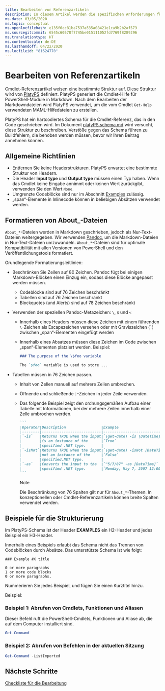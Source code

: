 ```yaml
---
title: Bearbeiten von Referenzartikeln
description: In diesem Artikel werden die spezifischen Anforderungen für die Bearbeitung der Cmdlet-Referenz und „About_“-Themen in der PowerShell-Dokumentation erläutert.
ms.date: 03/05/2020
ms.topic: conceptual
ms.openlocfilehash: e135f6cc81ba7537a535a08421e1ca9b2b2af573
ms.sourcegitcommit: 6545c60578f7745be015111052fd7769f8289296
ms.translationtype: HT
ms.contentlocale: de-DE
ms.lasthandoff: 04/22/2020
ms.locfileid: "81624770"
---
```

# <a name="editing-reference-articles"></a>Bearbeiten von Referenzartikeln

Cmdlet-Referenzartikel weisen eine bestimmte Struktur auf. Diese Struktur wird von [PlatyPS][] definiert.
PlatyPS generiert die Cmdlet-Hilfe für PowerShell-Module in Markdown. Nach dem Bearbeiten der Markdowndateien wird PlatyPS verwendet, um die vom Cmdlet `Get-Help` verwendeten MAML-Hilfedateien zu erstellen.

PlatyPS hat ein hartcodiertes Schema für die Cmdlet-Referenz, das in den Code geschrieben wird. Im Dokument [platyPS.schema.md][] wird versucht, diese Struktur zu beschreiben. Verstöße gegen das Schema führen zu Buildfehlern, die behoben werden müssen, bevor wir Ihren Beitrag annehmen können.

## <a name="general-guidelines"></a>Allgemeine Richtlinien

- Entfernen Sie keine Headerstrukturen. PlatyPS erwartet eine bestimmte Struktur von Headern.
- Die Header **Input type** und **Output type** müssen einen Typ haben. Wenn das Cmdlet keine Eingabe annimmt oder keinen Wert zurückgibt, verwenden Sie den Wert `None`.
- Umgrenzte Codeblöcke sind nur im Abschnitt [Examples](#structuring-examples) zulässig.
- „span“-Elemente in Inlinecode können in beliebigen Absätzen verwendet werden.

## <a name="formatting-about_-files"></a>Formatieren von About_-Dateien

`About_*`-Dateien werden in Markdown geschrieben, jedoch als Nur-Text-Dateien weitergegeben. Wir verwenden [Pandoc][], um die Markdown-Dateien in Nur-Text-Dateien umzuwandeln. `About_*`-Dateien sind für optimale Kompatibilität mit allen Versionen von PowerShell und den Veröffentlichungstools formatiert.

Grundlegende Formatierungsleitlinien:

- Beschränken Sie Zeilen auf 80 Zeichen. Pandoc fügt bei einigen Markdown-Blöcken einen Einzug ein, sodass diese Blöcke angepasst werden müssen.
  - Codeblöcke sind auf 76 Zeichen beschränkt
  - Tabellen sind auf 76 Zeichen beschränkt
  - Blockquotes (und Alerts) sind auf 78 Zeichen beschränkt

- Verwenden der speziellen Pandoc-Metazeichen: `\`, `$` und `<`
  - Innerhalb eines Headers müssen diese Zeichen mit einem führenden `\`-Zeichen als Escapezeichen versehen oder mit Graviszeichen (`` ` ``) zwischen „span“-Elementen eingefügt werden
  - Innerhalb eines Absatzes müssen diese Zeichen im Code zwischen „span“-Elementen platziert werden. Beispiel:

    ~~~markdown
    ### The purpose of the \$foo variable

    The `$foo` variable is used to store ...
    ~~~

- Tabellen müssen in 76 Zeichen passen.
  - Inhalt von Zellen manuell auf mehrere Zeilen umbrechen.
  - Öffnende und schließende `|`-Zeichen in jeder Zeile verwenden.
  - Das folgende Beispiel zeigt den ordnungsgemäßen Aufbau einer Tabelle mit Informationen, bei der mehrere Zeilen innerhalb einer Zelle umbrochen werden.

    ~~~markdown
    ```
    |Operator|Description                |Example                          |
    |--------|---------------------------|---------------------------------|
    |`-is`   |Returns TRUE when the input|`(get-date) -is [DateTime]`      |
    |        |is an instance of the      |`True`                           |
    |        |specified .NET type.       |                                 |
    |`-isNot`|Returns TRUE when the input|`(get-date) -isNot [DateTime]`   |
    |        |not an instance of the     |`False`                          |
    |        |specified.NET type.        |                                 |
    |`-as`   |Converts the input to the  |`"5/7/07" -as [DateTime]`        |
    |        |specified .NET type.       |`Monday, May 7, 2007 12:00:00 AM`|
    ```
    ~~~

    > [!NOTE]
    > Die Beschränkung von 76 Spalten gilt nur für `About_*`-Themen. In konzeptionellen oder Cmdlet-Referenzartikeln können breite Spalten verwendet werden.

## <a name="structuring-examples"></a>Beispiele für die Strukturierung

Im PlatyPS-Schema ist der Header **EXAMPLES** ein H2-Header und jedes Beispiel ein H3-Header.

Innerhalb eines Beispiels erlaubt das Schema nicht das Trennen von Codeblöcken durch Absätze. Das unterstützte Schema ist wie folgt:

```
### Example #X title

0 or more paragraphs
1 or more code blocks
0 or more paragraphs.
```

Nummerieren Sie jedes Beispiel, und fügen Sie einen Kurztitel hinzu.

Beispiel:

### <a name="example-1-get-cmdlets-functions-and-aliases"></a>Beispiel 1: Abrufen von Cmdlets, Funktionen und Aliasen

Dieser Befehl ruft die PowerShell-Cmdlets, Funktionen und Aliase ab, die auf dem Computer installiert sind.

```powershell
Get-Command
```

### <a name="example-2-get-commands-in-the-current-session"></a>Beispiel 2: Abrufen von Befehlen in der aktuellen Sitzung

```powershell
Get-Command -ListImported
```

## <a name="next-steps"></a>Nächste Schritte

[Checkliste für die Bearbeitung](editorial-checklist.md)

<!-- link references -->
[PlatyPS]: https://github.com/powershell/platyps
[platyPS.schema.md]: https://github.com/PowerShell/platyPS/blob/master/platyPS.schema.md
[issue1806]: https://github.com/MicrosoftDocs/PowerShell-Docs/issues/1806
[about-example]: /PowerShell/module/Microsoft.PowerShell.Core/About/about_Comparison_Operators
[Pandoc]: https://pandoc.org
